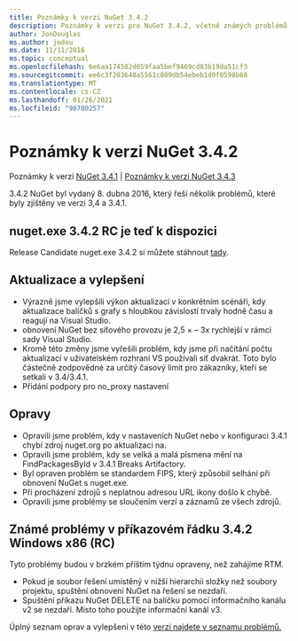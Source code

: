 ```yaml
---
title: Poznámky k verzi NuGet 3.4.2
description: Poznámky k verzi pro NuGet 3.4.2, včetně známých problémů, oprav chyb, přidaných funkcí a chcete odeslat obecnou.
author: JonDouglas
ms.author: jodou
ms.date: 11/11/2016
ms.topic: conceptual
ms.openlocfilehash: 6e6aa174582d059faa5bef9469cd83b19da51cf3
ms.sourcegitcommit: ee6c3f203648a5561c809db54ebeb1d0f0598b68
ms.translationtype: MT
ms.contentlocale: cs-CZ
ms.lasthandoff: 01/26/2021
ms.locfileid: "98780257"
---
```

# <a name="nuget-342-release-notes"></a>Poznámky k verzi NuGet 3.4.2

Poznámky k verzi [NuGet 3.4.1](../release-notes/nuget-3.4.1.md)  |  [Poznámky k verzi NuGet 3.4.3](../release-notes/nuget-3.4.3.md)

3.4.2 NuGet byl vydaný 8. dubna 2016, který řeší několik problémů, které byly zjištěny ve verzi 3,4 a 3.4.1.

## <a name="nugetexe-342-rc-is-now-available"></a>nuget.exe 3.4.2 RC je teď k dispozici

Release Candidate nuget.exe 3.4.2 si můžete stáhnout [tady](https://dist.nuget.org/index.html).

## <a name="updates-and-improvements"></a>Aktualizace a vylepšení

* Výrazně jsme vylepšili výkon aktualizací v konkrétním scénáři, kdy aktualizace balíčků s grafy s hloubkou závislostí trvaly hodně času a reagují na Visual Studio.
* obnovení NuGet bez síťového provozu je 2,5 × – 3x rychlejší v rámci sady Visual Studio.
* Kromě této změny jsme vyřešili problém, kdy jsme při načítání počtu aktualizací v uživatelském rozhraní VS používali síť dvakrát. Toto bylo částečně zodpovědné za určitý časový limit pro zákazníky, kteří se setkali v 3.4/3.4.1.
* Přidání podpory pro no_proxy nastavení

## <a name="fixes"></a>Opravy

* Opravili jsme problém, kdy v nastaveních NuGet nebo v konfiguraci 3.4.1 chybí zdroj nuget.org po aktualizaci na.
* Opravili jsme problém, kdy se velká a malá písmena mění na FindPackagesById v 3.4.1 Breaks Artifactory.
* Byl opraven problém se standardem FIPS, který způsobil selhání při obnovení NuGet s nuget.exe.
* Při procházení zdrojů s neplatnou adresou URL ikony došlo k chybě.
* Opravili jsme problémy se sloučením verzí a záznamů ze všech zdrojů.

## <a name="known-issues-in-342-windows-x86-commandline-rc"></a>Známé problémy v příkazovém řádku 3.4.2 Windows x86 (RC)

Tyto problémy budou v brzkém příštím týdnu opraveny, než zahájíme RTM.

*  Pokud je soubor řešení umístěný v nižší hierarchii složky než soubory projektu, spuštění obnovení NuGet na řešení se nezdaří.
*  Spuštění příkazu NuGet DELETE na balíčku pomocí informačního kanálu v2 se nezdaří. Místo toho použijte informační kanál v3.


Úplný seznam oprav a vylepšení v této [verzi najdete v seznamu problémů.](https://github.com/NuGet/Home/issues?utf8=%E2%9C%93&q=is%3Aissue+milestone%3A3.4.2++is%3Aclosed+)